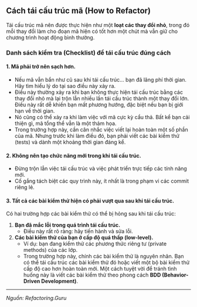 ## Cách tái cấu trúc mã (How to Refactor)

Tái cấu trúc mã nên được thực hiện như một **loạt các thay đổi nhỏ**, trong đó mỗi thay đổi làm cho đoạn mã hiện có tốt hơn một chút mà vẫn giữ cho chương trình hoạt động bình thường.

### Danh sách kiểm tra (Checklist) để tái cấu trúc đúng cách

#### 1. Mã phải trở nên sạch hơn.

* Nếu mã vẫn bẩn như cũ sau khi tái cấu trúc... bạn đã lãng phí thời gian. Hãy tìm hiểu lý do tại sao điều này xảy ra.
* Điều này thường xảy ra khi bạn không thực hiện tái cấu trúc bằng các thay đổi nhỏ mà lại trộn lẫn nhiều lần tái cấu trúc thành một thay đổi lớn. Điều này rất dễ khiến bạn mất phương hướng, đặc biệt nếu bạn bị giới hạn về thời gian.
* Nó cũng có thể xảy ra khi làm việc với mã cực kỳ cẩu thả. Bất kể bạn cải thiện gì, mã tổng thể vẫn là một thảm họa.
* Trong trường hợp này, cần cân nhắc việc viết lại hoàn toàn một số phần của mã. Nhưng trước khi làm điều đó, bạn phải viết các bài kiểm thử (tests) và dành một khoảng thời gian đáng kể.

#### 2. Không nên tạo chức năng mới trong khi tái cấu trúc.

* Đừng trộn lẫn việc tái cấu trúc và việc phát triển trực tiếp các tính năng mới.
* Cố gắng tách biệt các quy trình này, ít nhất là trong phạm vi các commit riêng lẻ.

#### 3. Tất cả các bài kiểm thử hiện có phải vượt qua sau khi tái cấu trúc.

Có hai trường hợp các bài kiểm thử có thể bị hỏng sau khi tái cấu trúc:

1.  **Bạn đã mắc lỗi trong quá trình tái cấu trúc.**
    * Điều này rất rõ ràng: hãy tiến hành và sửa lỗi.
2.  **Các bài kiểm thử của bạn ở cấp độ quá thấp (low-level).**
    * Ví dụ: bạn đang kiểm thử các phương thức riêng tư (private methods) của các lớp.
    * Trong trường hợp này, chính các bài kiểm thử là nguyên nhân. Bạn có thể tái cấu trúc các bài kiểm thử đó hoặc viết một bộ bài kiểm thử cấp độ cao hơn hoàn toàn mới. Một cách tuyệt vời để tránh tình huống này là viết các bài kiểm thử theo phong cách **BDD (Behavior-Driven Development)**.

---
*Nguồn: Refactoring.Guru*